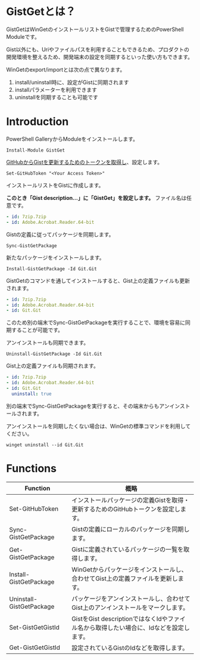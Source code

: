# GistGetとは？

GistGetはWinGetのインストールリストをGistで管理するためのPowerShell Moduleです。

Gist以外にも、Uriやファイルパスを利用することもできるため、プロダクトの開発環境を整えるため、開発端末の設定を同期するといった使い方もできます。

WinGetのexport/importとは次の点で異なります。

1. install/uninstall時に、設定がGistに同期されます
2. installパラメーターを利用できます
3. uninstallを同期することも可能です


# Introduction

PowerShell GalleryからModuleをインストールします。

```pwsh
Install-Module GistGet
```

[GitHubからGistを更新するためのトークンを取得し](docs/ja-jp/Set-GitHubToken.md)、設定します。

```pwsh
Set-GitHubToken "<Your Access Token>"
```

インストールリストをGistに作成します。 

**このとき「Gist description...」に「GistGet」を設定します。** ファイル名は任意です。

```yaml
- id: 7zip.7zip
- id: Adobe.Acrobat.Reader.64-bit
```

Gistの定義に従ってパッケージを同期します。

```pwsh
Sync-GistGetPackage
```

新たなパッケージをインストールします。

```pwsh
Install-GistGetPackage -Id Git.Git
```

GistGetのコマンドを通してインストールすると、Gist上の定義ファイルも更新されます。

```yaml
- id: 7zip.7zip
- id: Adobe.Acrobat.Reader.64-bit
- id: Git.Git
```

このため別の端末でSync-GistGetPackageを実行することで、環境を容易に同期することが可能です。

アンインストールも同期できます。

```pwsh
Uninstall-GistGetPackage -Id Git.Git
```

Gist上の定義ファイルも同期されます。

```yaml
- id: 7zip.7zip
- id: Adobe.Acrobat.Reader.64-bit
- id: Git.Git
  uninstall: true
```

別の端末でSync-GistGetPackageを実行すると、その端末からもアンインストールされます。

アンインストールを同期したくない場合は、WinGetの標準コマンドを利用してください。

```pwsh
winget uninstall --id Git.Git
```

# Functions

|Function|概略|
|--|--|
|Set-GitHubToken|インストールパッケージの定義Gistを取得・更新するためのGitHubトークンを設定します。|
|Sync-GistGetPackage|Gistの定義にローカルのパッケージを同期します。|
|Get-GistGetPackage|Gistに定義されているパッケージの一覧を取得します。|
|Install-GistGetPackage|WinGetからパッケージをインストールし、合わせてGist上の定義ファイルを更新します。|
|Uninstall-GistGetPackage|パッケージをアンインストールし、合わせてGist上のアンインストールをマークします。|
|Set-GistGetGistId|GistをGist descriptionではなくIdやファイル名から取得したい場合に、Idなどを設定します。|
|Get-GistGetGistId|設定されているGistのIdなどを取得します。|

